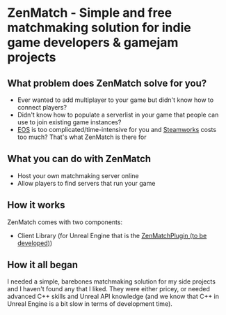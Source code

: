 # ZenMatch - Simple and free matchmaking solution for indie game developers & gamejam projects

## What problem does ZenMatch solve for you?

- Ever wanted to add multiplayer to your game but didn't know how to connect players?
- Didn't know how to populate a serverlist in your game that people can use to join existing game instances?
- [EOS]() is too complicated/time-intensive for you and [Steamworks]() costs too much? That's what ZenMatch is there for

## What you can do with ZenMatch

- Host your own matchmaking server online
- Allow players to find servers that run your game

## How it works

ZenMatch comes with two components:

- Client Library (for Unreal Engine that is the [ZenMatchPlugin (to be developed)]())

## How it all began

I needed a simple, barebones matchmaking solution for my side projects and I haven't found any that I liked. They were either pricey, or needed advanced C++ skills and Unreal API knowledge (and we know that C++ in Unreal Engine is a bit slow in terms of development time).